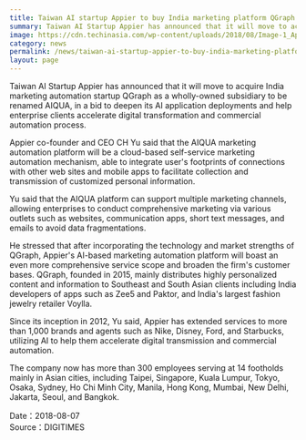 ```yaml
---
title: Taiwan AI startup Appier to buy India marketing platform QGraph
summary: Taiwan AI Startup Appier has announced that it will move to acquire India marketing automation startup QGraph as a wholly-owned subsidiary to be renamed AIQUA
image: https://cdn.techinasia.com/wp-content/uploads/2018/08/Image-1_Appier-acquired-QGraph-and-launches-AI-driven-proactive-marketing-automation-platform-AIQUA..jpg
category: news
permalink: /news/taiwan-ai-startup-appier-to-buy-india-marketing-platform-qgraph/
layout: page
---
```

Taiwan AI Startup Appier has announced that it will move to acquire India marketing automation startup QGraph as a wholly-owned subsidiary to be renamed AIQUA, in a bid to deepen its AI application deployments and help enterprise clients accelerate digital transformation and commercial automation process.

Appier co-founder and CEO CH Yu said that the AIQUA marketing automation platform will be a cloud-based self-service marketing automation mechanism, able to integrate user's footprints of connections with other web sites and mobile apps to facilitate collection and transmission of customized personal information.

Yu said that the AIQUA platform can support multiple marketing channels, allowing enterprises to conduct comprehensive marketing via various outlets such as websites, communication apps, short text messages, and emails to avoid data fragmentations.

He stressed that after incorporating the technology and market strengths of QGraph, Appier's AI-based marketing automation platform will boast an even more comprehensive service scope and broaden the firm's customer bases. QGraph, founded in 2015, mainly distributes highly personalized content and information to Southeast and South Asian clients including India developers of apps such as Zee5 and Paktor, and India's largest fashion jewelry retailer Voylla.

Since its inception in 2012, Yu said, Appier has extended services to more than 1,000 brands and agents such as Nike, Disney, Ford, and Starbucks, utilizing AI to help them accelerate digital transmission and commercial automation.

The company now has more than 300 employees serving at 14 footholds mainly in Asian cities, including Taipei, Singapore, Kuala Lumpur, Tokyo, Osaka, Sydney, Ho Chi Minh City, Manila, Hong Kong, Mumbai, New Delhi, Jakarta, Seoul, and Bangkok.

Date：2018-08-07
<br/>
Source：DIGITIMES
